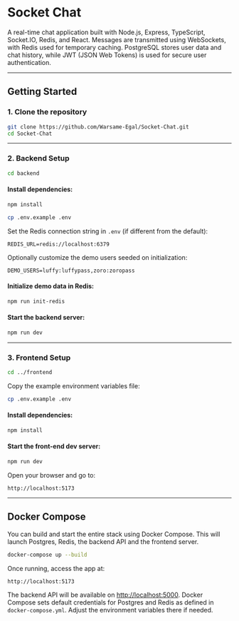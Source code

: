 # Socket Chat

A real-time chat application built with Node.js, Express, TypeScript, Socket.IO, Redis, and React.
Messages are transmitted using WebSockets, with Redis used for temporary caching.
PostgreSQL stores user data and chat history, while JWT (JSON Web Tokens) is used for secure user authentication.

---

## Getting Started

### 1. Clone the repository

```bash
git clone https://github.com/Warsame-Egal/Socket-Chat.git
cd Socket-Chat
```

---

### 2. Backend Setup

```bash
cd backend
```

#### Install dependencies:

```bash
npm install
```

```bash
cp .env.example .env
```

Set the Redis connection string in `.env` (if different from the default):

```env
REDIS_URL=redis://localhost:6379
```

Optionally customize the demo users seeded on initialization:

```env
DEMO_USERS=luffy:luffypass,zoro:zoropass
```

#### Initialize demo data in Redis:

```bash
npm run init-redis
```

#### Start the backend server:

```bash
npm run dev
```

---

### 3. Frontend Setup

```bash
cd ../frontend
```

Copy the example environment variables file:

```bash
cp .env.example .env
```

#### Install dependencies:

```bash
npm install
```

#### Start the front-end dev server:

```bash
npm run dev
```

Open your browser and go to:

```
http://localhost:5173
```

---

## Docker Compose

You can build and start the entire stack using Docker Compose. This will launch
Postgres, Redis, the backend API and the frontend server.

```bash
docker-compose up --build
```

Once running, access the app at:

```
http://localhost:5173
```

The backend API will be available on [http://localhost:5000](http://localhost:5000).
Docker Compose sets default credentials for Postgres and Redis as defined in
`docker-compose.yml`. Adjust the environment variables there if needed.
